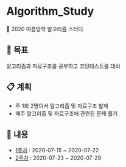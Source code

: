 # Algorithm_Study

:book: 2020 여름방학 알고리즘 스터디

## :dart: 목표

알고리즘과 자료구조를 공부하고 코딩테스트를 대비

## :clipboard: 계획

- 주 1회 2명이서 알고리즘 및 자료구조 발제
- 매주 알고리즘 및 자료구조에 관련된 문제 풀기

## :memo: 내용

- <a href="./week1.md">1주차</a> : 2020-07-15 ~ 2020-07-22
- <a href="./week2.md">2주차</a> : 2020-07-23 ~ 2020-07-29
